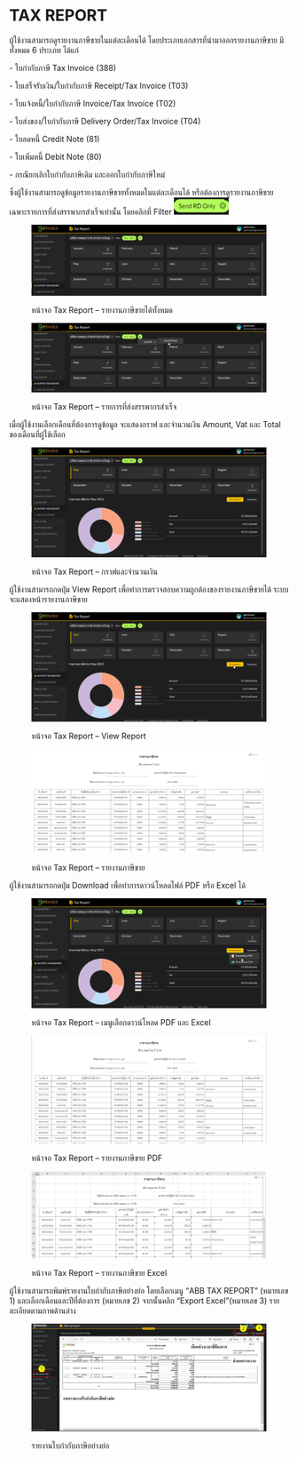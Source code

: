 # TAX REPORT

ผู้ใช้งานสามารถดูรายงานภาษีขายในแต่ละเดือนได้ โดยประเภทเอกสารที่นำมาออกรายงานภาษีขาย มีทั้งหมด 6 ประเภท ได้แก่

\- ใบกำกับภาษี Tax Invoice  (388)

\- ใบเสร็จรับเงิน/ใบกำกับภาษี Receipt/Tax Invoice  (T03)

\- ใบแจ้งหนี้/ใบกำกับภาษี  Invoice/Tax Invoice (T02)

\- ใบส่งของ/ใบกำกับภาษี Delivery Order/Tax Invoice (T04)

\- ใบลดหนี้ Credit Note (81)

\- ใบเพิ่มหนี้ Debit Note (80)

\- กรณียกเลิกใบกำกับภาษีเดิม และออกใบกำกับภาษีใหม่

ซึ่งผู้ใช้งานสามารถดูข้อมูลรายงานภาษีขายทั้งหมดในแต่ละเดือนได้ หรือต้องการดูรายงานภาษีขายเฉพาะรายการที่ส่งสรรพากรสำเร็จเท่านั้น โดยคลิกที่ Filter ![](<../.gitbook/assets/image (363).png>) &#x20;

<figure><img src="../.gitbook/assets/image (355).png" alt=""><figcaption><p>หน้าจอ Tax Report – รายงานภาษีขายได้ทั้งหมด</p></figcaption></figure>

<figure><img src="../.gitbook/assets/image (330).png" alt=""><figcaption><p>หน้าจอ Tax Report – รายการที่ส่งสรรพากรสำเร็จ</p></figcaption></figure>

เมื่อผู้ใช้งานเลือกเดือนที่ต้องการดูข้อมูล จะแสดงกราฟ และจำนวนเงิน Amount, Vat และ Total ของเดือนที่ผู้ใช้เลือก

<figure><img src="../.gitbook/assets/image (311).png" alt=""><figcaption><p>หน้าจอ Tax Report – กราฟและจำนวนเงิน</p></figcaption></figure>

ผู้ใช้งานสามารถกดปุ่ม View Report เพื่อทำการตรวจสอบความถูกต้องของรายงานภาษีขายได้ ระบบจะแสดงหน้ารายงานภาษีขาย

<figure><img src="../.gitbook/assets/image (333).png" alt=""><figcaption><p>หน้าจอ Tax Report – View Report</p></figcaption></figure>

<figure><img src="../.gitbook/assets/image (371).png" alt=""><figcaption><p>หน้าจอ Tax Report – รายงานภาษีขาย</p></figcaption></figure>

ผู้ใช้งานสามารถกดปุ่ม Download เพื่อทำการดาวน์โหลดไฟล์ PDF หรือ Excel ได้

<figure><img src="../.gitbook/assets/image (346).png" alt=""><figcaption><p>หน้าจอ Tax Report – เมนูเลือกดาวน์โหลด PDF และ Excel</p></figcaption></figure>

<figure><img src="../.gitbook/assets/image (329).png" alt=""><figcaption><p>หน้าจอ Tax Report – รายงานภาษีขาย PDF</p></figcaption></figure>

<figure><img src="../.gitbook/assets/image (370).png" alt=""><figcaption><p>หน้าจอ Tax Report – รายงานภาษีขาย Excel</p></figcaption></figure>

ผู้ใช้งานสามารถพิมพ์รายงานใบกำกับภาษีอย่างย่อ โดยเลือกเมนู “ABB TAX REPORT” (หมายเลข 1) และเลือกเดือนและปีที่ต้องการ (หมายเลข 2) จากนั้นคลิก “Export Excel”(หมายเลข 3) รายละเอียดตามภาพด้านล่าง

<figure><img src="../.gitbook/assets/image (386).png" alt=""><figcaption><p>รายงานใบกำกับภาษีอย่างย่อ</p></figcaption></figure>
